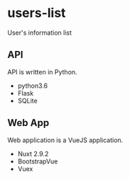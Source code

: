 # users-list
User's information list

## API
API is written in Python.
- python3.6
- Flask
- SQLite

## Web App
Web application is a VueJS application.
- Nuxt 2.9.2
- BootstrapVue
- Vuex
